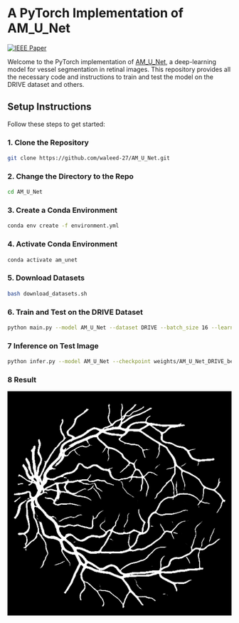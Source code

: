 # A PyTorch Implementation of AM_U_Net
[![IEEE Paper](https://img.shields.io/badge/IEEE-10384478-blue)](https://ieeexplore.ieee.org/document/10384478)

Welcome to the PyTorch implementation of [AM_U_Net](https://ieeexplore.ieee.org/document/10384478), a deep-learning model for vessel segmentation in retinal images. This repository provides all the necessary code and instructions to train and test the model on the DRIVE dataset and others.

## Setup Instructions

Follow these steps to get started:


### 1. Clone the Repository
```bash
git clone https://github.com/waleed-27/AM_U_Net.git
```
### 2. Change the Directory to the Repo
```bash
cd AM_U_Net
```

### 3. Create a Conda Environment
```bash
conda env create -f environment.yml
```

### 4. Activate Conda Environment
```bash
conda activate am_unet
```

### 5. Download Datasets
```bash
bash download_datasets.sh
```

### 6. Train and Test on the DRIVE Dataset
```bash
python main.py --model AM_U_Net --dataset DRIVE --batch_size 16 --learning_rate 0.001 --max_epochs 500 --patience 10 --image_size 512
```

### 7 Inference on Test Image
```bash
python infer.py --model AM_U_Net --checkpoint weights/AM_U_Net_DRIVE_best_model.pth --image_path datasets/DRIVE/test/images/01_test.tif --output_path result.png
```
### 8 Result

![Inference Result](images/result.png)

